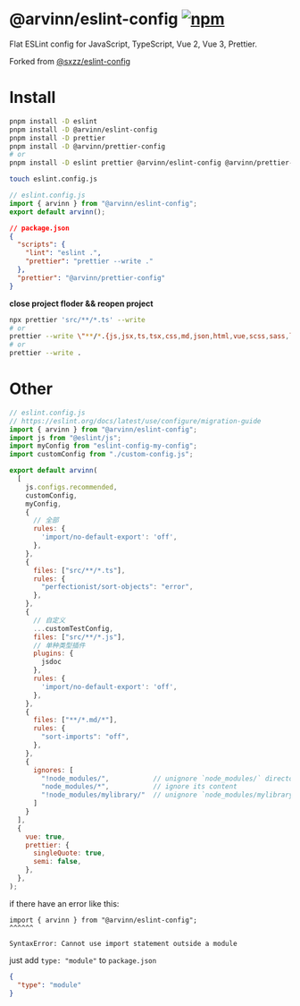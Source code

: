 # @arvinn/eslint-config [![npm](https://img.shields.io/npm/v/@arvinn/eslint-config.svg)](https://npmjs.com/package/@arvinn/eslint-config)

Flat ESLint config for JavaScript, TypeScript, Vue 2, Vue 3, Prettier.

Forked from [@sxzz/eslint-config](https://github.com/sxzz/eslint-config)

# Install

```bash
pnpm install -D eslint
pnpm install -D @arvinn/eslint-config
pnpm install -D prettier
pnpm install -D @arvinn/prettier-config
# or
pnpm install -D eslint prettier @arvinn/eslint-config @arvinn/prettier-config
```

```bash
touch eslint.config.js
```

```js
// eslint.config.js
import { arvinn } from "@arvinn/eslint-config";
export default arvinn();
```

```json
// package.json
{
  "scripts": {
    "lint": "eslint .",
    "prettier": "prettier --write ."
  },
  "prettier": "@arvinn/prettier-config"
}
```

**close project floder && reopen project**

```bash
npx prettier 'src/**/*.ts' --write
# or
prettier --write \"**/*.{js,jsx,ts,tsx,css,md,json,html,vue,scss,sass,less}\"
# or 
prettier --write .
```

# Other

```js
// eslint.config.js
// https://eslint.org/docs/latest/use/configure/migration-guide
import { arvinn } from "@arvinn/eslint-config";
import js from "@eslint/js";
import myConfig from "eslint-config-my-config";
import customConfig from "./custom-config.js";

export default arvinn(
  [
    js.configs.recommended,
    customConfig,
    myConfig,
    {
      // 全部
      rules: {
        'import/no-default-export': 'off',
      },
    },
    {
      files: ["src/**/*.ts"],
      rules: {
        "perfectionist/sort-objects": "error",
      },
    },
    {
      // 自定义
      ...customTestConfig,
      files: ["src/**/*.js"],
      // 单种类型插件
      plugins: {
        jsdoc
      },
      rules: {
        'import/no-default-export': 'off',
      },
    },
    {
      files: ["**/*.md/*"],
      rules: {
        "sort-imports": "off",
      },
    },
    {
      ignores: [
        "!node_modules/",           // unignore `node_modules/` directory
        "node_modules/*",           // ignore its content
        "!node_modules/mylibrary/"  // unignore `node_modules/mylibrary` directory
      ]
    }
  ],
  {
    vue: true,
    prettier: {
      singleQuote: true,
      semi: false,
    },
  },
);
```

if there have an error like this:
```
import { arvinn } from "@arvinn/eslint-config";
^^^^^^

SyntaxError: Cannot use import statement outside a module
```

just add `type: "module"` to `package.json`

```json
{
  "type": "module"
}
```
